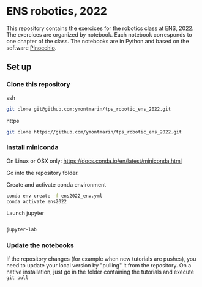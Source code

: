﻿# ENS robotics, 2022

This repository contains the exercices for the robotics class at ENS, 2022.
The exercices are organized by notebook. Each notebook corresponds to one chapter of the class.
The notebooks are in Python and based on the software [Pinocchio](https://github.com/stack-of-tasks/pinocchio).

## Set up

### Clone this repository
ssh
```bash
git clone git@github.com:ymontmarin/tps_robotic_ens_2022.git
```

https
```bash
git clone https://github.com/ymontmarin/tps_robotic_ens_2022.git
```

### Install miniconda
On Linux or OSX only:
https://docs.conda.io/en/latest/miniconda.html


Go into the repository folder.

Create and activate conda environment

```bash
conda env create -f ens2022_env.yml
conda activate ens2022
```
Launch jupyter
```bash

jupyter-lab
```

### Update the notebooks

If the repository changes (for example when new tutorials are pushes), you need to update your local
version by "pulling" it from the repository.
On a native installation, just go in the folder containing the tutorials and execute ```git pull```
